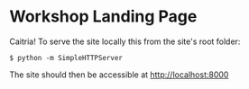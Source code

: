 # Workshop Landing Page

Caitria! To serve the site locally this from the site's root folder:

    $ python -m SimpleHTTPServer

The site should then be accessible at [http://localhost:8000](http://localhost:8000)
